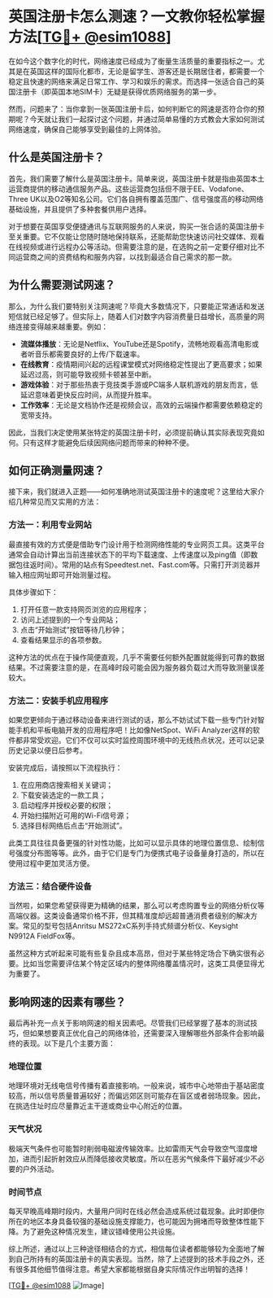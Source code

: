 # 英国注册卡怎么测速？一文教你轻松掌握方法[[TG💪+ @esim1088](https://t.me/s/esim1088)]

在如今这个数字化的时代，网络速度已经成为了衡量生活质量的重要指标之一。尤其是在英国这样的国际化都市，无论是留学生、游客还是长期居住者，都需要一个稳定且快速的网络来满足日常工作、学习和娱乐的需求。而选择一张适合自己的英国注册卡（即英国本地SIM卡）无疑是获得优质网络服务的第一步。

然而，问题来了：当你拿到一张英国注册卡后，如何判断它的网速是否符合你的预期呢？今天就让我们一起探讨这个问题，并通过简单易懂的方式教会大家如何测试网络速度，确保自己能够享受到最佳的上网体验。

## 什么是英国注册卡？

首先，我们需要了解什么是英国注册卡。简单来说，英国注册卡就是指由英国本土运营商提供的移动通信服务产品。这些运营商包括但不限于EE、Vodafone、Three UK以及O2等知名公司。它们各自拥有覆盖范围广、信号强度高的移动网络基础设施，并且提供了多种套餐供用户选择。

对于想要在英国享受便捷通讯与互联网服务的人来说，购买一张合适的英国注册卡至关重要。它不仅能让您随时随地保持联系，还能帮助您快速访问社交媒体、观看在线视频或进行远程办公等活动。但需要注意的是，在选购之前一定要仔细对比不同运营商之间的资费结构和服务内容，以找到最适合自己需求的那一款。

## 为什么需要测试网速？

那么，为什么我们要特别关注网速呢？毕竟大多数情况下，只要能正常通话和发送短信就已经足够了。但实际上，随着人们对数字内容消费量日益增长，高质量的网络连接变得越来越重要。例如：

- **流媒体播放**：无论是Netflix、YouTube还是Spotify，流畅地观看高清电影或者听音乐都需要良好的上传/下载速率。
- **在线教育**：疫情期间兴起的远程课堂模式对网络稳定性提出了更高要求；如果延迟过高，则可能导致视频卡顿甚至中断。
- **游戏体验**：对于那些热衷于竞技类手游或PC端多人联机游戏的朋友而言，低延迟意味着更快反应时间，从而提升胜率。
- **工作效率**：无论是文档协作还是视频会议，高效的云端操作都需要依赖稳定的宽带支持。

因此，当我们决定使用某张特定的英国注册卡时，必须提前确认其实际表现究竟如何。只有这样才能避免后续因网络问题而带来的种种不便。

## 如何正确测量网速？

接下来，我们就进入正题——如何准确地测试英国注册卡的速度呢？这里给大家介绍几种常见而又实用的方法：

### 方法一：利用专业网站

最直接有效的方式便是借助专门设计用于检测网络性能的专业网页工具。这类平台通常会自动计算出当前连接状态下的平均下载速度、上传速度以及ping值（即数据包往返时间）。常用的站点有Speedtest.net、Fast.com等。只需打开浏览器并输入相应网址即可开始测量过程。

具体步骤如下：
1. 打开任意一款支持网页浏览的应用程序；
2. 访问上述提到的一个专业网站；
3. 点击“开始测试”按钮等待几秒钟；
4. 查看结果显示的各项参数。

这种方法的优点在于操作简便直观，几乎不需要任何额外配置就能得到可靠的数据结果。不过需要注意的是，在高峰时段可能会因为服务器负载过大而导致测量误差较大。

### 方法二：安装手机应用程序

如果您更倾向于通过移动设备来进行测试的话，那么不妨试试下载一些专门针对智能手机和平板电脑开发的应用程序吧！比如像NetSpot、WiFi Analyzer这样的软件都非常受欢迎。它们不仅可以实时监控周围环境中的无线热点状况，还可以记录历史记录以便日后参考。

安装完成后，请按照以下流程执行：
1. 在应用商店搜索相关关键词；
2. 下载安装选定的一款工具；
3. 启动程序并授权必要的权限；
4. 开始扫描附近可用的Wi-Fi信号源；
5. 选择目标网络后点击“开始测试”。

此类工具往往具备更强的针对性功能，比如可以显示具体的地理位置信息、绘制信号强度分布图等等。此外，由于它们是专门为便携式电子设备量身打造的，所以在使用过程中更加灵活方便。

### 方法三：结合硬件设备

当然啦，如果您希望获得更为精确的结果，那么可以考虑购置专业的网络分析仪等高端仪器。这类设备通常价格不菲，但其精准度却远超普通消费者级别的解决方案。常见的型号包括Anritsu MS272xC系列手持式频谱分析仪、Keysight N9912A FieldFox等。

虽然这种方式听起来可能有些复杂且成本高昂，但对于某些特定场合下确实很有必要。比如当您需要评估某个特定区域内的整体网络覆盖情况时，这类工具便显得尤为重要了。

## 影响网速的因素有哪些？

最后再补充一点关于影响网速的相关因素吧。尽管我们已经掌握了基本的测试技巧，但如果想要真正优化自己的网络体验，还需要深入理解哪些外部条件会影响最终的表现。以下是几个主要方面：

### 地理位置

地理环境对无线电信号传播有着直接影响。一般来说，城市中心地带由于基站密度较高，所以信号质量普遍较好；而偏远郊区则可能存在盲区或者弱场现象。因此，在挑选住址时应尽量靠近主干道或商业中心附近的位置。

### 天气状况

极端天气条件也可能暂时削弱电磁波传输效率。比如雷雨天气会导致空气湿度增加，进而引起折射效应从而降低接收灵敏度。所以在恶劣气候条件下最好减少不必要的户外活动。

### 时间节点

每天早晚高峰期时段内，大量用户同时在线必然会造成系统过载现象。此时即便你所在的地区本身具备较强的基础设施支撑能力，也可能因为拥堵而导致整体性能下降。为了避免这种情况发生，建议错峰使用公共设施。

综上所述，通过以上三种途径相结合的方式，相信每位读者都能够较为全面地了解到自己所持有的英国注册卡的真实表现。当然，除了上述提到的技术手段之外，还有很多其他细节值得注意。希望大家都能根据自身实际情况作出明智的选择！

[[TG💪+ @esim1088](https://t.me/s/esim1088) ![Image](https://i.postimg.cc/4NQfJmqS/Snipaste-2025-05-13-00-14-12.png)]